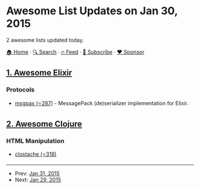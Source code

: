 # Awesome List Updates on Jan 30, 2015

2 awesome lists updated today.

[🏠 Home](/README.md) · [🔍 Search](https://www.trackawesomelist.com/search/) · [🔥 Feed](https://www.trackawesomelist.com/rss.xml) · [📮 Subscribe](https://trackawesomelist.us17.list-manage.com/subscribe?u=d2f0117aa829c83a63ec63c2f&id=36a103854c) · [❤️  Sponsor](https://github.com/sponsors/theowenyoung)



## [1. Awesome Elixir](/content/h4cc/awesome-elixir/README.md)

### Protocols

*   [msgpax (⭐287)](https://github.com/lexmag/msgpax) - MessagePack (de)serializer implementation for Elixir.

## [2. Awesome Clojure](/content/razum2um/awesome-clojure/README.md)

### HTML Manipulation

*   [clostache (⭐318)](https://github.com/fhd/clostache)

---

- Prev: [Jan 31, 2015](/content/2015/01/31/README.md)
- Next: [Jan 29, 2015](/content/2015/01/29/README.md)